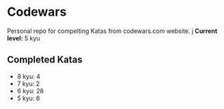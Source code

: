 # Codewars

Personal repo for compelting Katas from codewars.com website.
j
**Current level:** 5 kyu 

## Completed Katas

* 8 kyu: 4
* 7 kyu: 2
* 6 kyu: 28
* 5 kyu: 6